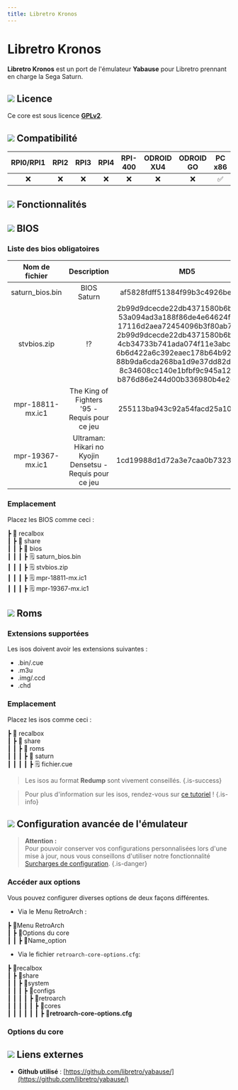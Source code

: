 ```yaml
---
title: Libretro Kronos
---
```


# Libretro Kronos

**Libretro Kronos** est un port de l'émulateur **Yabause** pour Libretro prennant en charge la Sega Saturn.

## ![](/migration-images/emulateurs/consoles-de-salon/saturn/gerald-g-parchment-background-or-border-5.svg) Licence

Ce core est sous licence [**GPLv2**](https://github.com/libretro/yabause/blob/master/yabause/COPYING).

## ![](/migration-images/emulateurs/consoles-de-salon/saturn/compatibility.png) Compatibilité

| RPI0/RPI1 | RPI2 | RPI3 | RPI4 | RPI-400 | ODROID XU4 | ODROID GO | PC x86 | PC X86\_64 |
| :---: | :---: | :---: | :---: | :---: | :---: | :---: | :---: | :---: |
| ❌ | ❌ | ❌ | ❌ | ❌ | ❌ | ❌ | ✅ | ✅ |

## ![](/migration-images/emulateurs/consoles-de-salon/saturn/cogwheel-145804_640.png) Fonctionnalités



## ![](/migration-images/emulateurs/consoles-de-salon/saturn/tqfp32.svg) BIOS

### Liste des bios obligatoires

| **Nom de fichier** | Description | MD5 | Fourni |
| :---: | :---: | :---: | :---: |
| saturn\_bios.bin | BIOS Saturn | af5828fdff51384f99b3c4926be27762 | ❌ |
| stvbios.zip | ⁉ | 2b99d9dcecde22db4371580b6bb33f32 53a094ad3a188f86de4e64624fe9b3ca 17116d2aea72454096b3f80ab714bfba 2b99d9dcecde22db4371580b6bb33f32 4cb34733b741ada074f11e3abcdc56d8 6b6d422a6c392eaec178b64b92987e99 88b9da6cda268ba1d9e37dd82d038801 8c34608cc140e1bfbf9c945a12fed0e8 b876d86e244d00b336980b4e26e9413 | ❌ |
| mpr-18811-mx.ic1 | The King of Fighters '95 - Requis pour ce jeu | 255113ba943c92a54facd25a10fd780c | ❌ |
| mpr-19367-mx.ic1 | Ultraman: Hikari no Kyojin Densetsu - Requis pour ce jeu | 1cd19988d1d72a3e7caa0b73234c96b4 | ❌ |

### Emplacement

Placez les BIOS comme ceci :

┣ 📁 recalbox  
┃ ┣ 📁 share  
┃ ┃ ┣ 📁 bios  
┃ ┃ ┃ ┣ 🗒 saturn\_bios.bin  
┃ ┃ ┃ ┣ 🗒 stvbios.zip  
┃ ┃ ┃ ┣ 🗒 mpr-18811-mx.ic1  
┃ ┃ ┃ ┣ 🗒 mpr-19367-mx.ic1  

## ![](/migration-images/emulateurs/consoles-de-salon/saturn/rom-30098_640.png) Roms

### Extensions supportées

Les isos doivent avoir les extensions suivantes :

* .bin/.cue
* .m3u
* .img/.ccd
* .chd

### Emplacement

Placez les isos comme ceci :

┣ 📁 recalbox  
┃ ┣ 📁 share  
┃ ┃ ┣ 📁 roms  
┃ ┃ ┃ ┣ 📁 saturn  
┃ ┃ ┃ ┃ ┣ 🗒 fichier.cue  


>Les isos au format **Redump** sont vivement conseillés.
{.is-success}


>Pour plus d'information sur les isos, rendez-vous sur [ce tutoriel](/fr/tutoriels/jeux/generalite/les-roms-et-les-isos) !
{.is-info}

## ![](/migration-images/emulateurs/consoles-de-salon/saturn/hammer-28636_640.png) Configuration avancée de l'émulateur


>**Attention :**  
>Pour pouvoir conserver vos configurations personnalisées lors d'une mise à jour, nous vous conseillons d'utiliser notre fonctionnalité [Surcharges de configuration](/fr/usage-avance/surcharge-de-configuration).
{.is-danger}

### Accéder aux options

Vous pouvez configurer diverses options de deux façons différentes.

* Via le Menu RetroArch :

┣ 📁Menu RetroArch  
┃ ┣ 📁Options du core  
┃ ┃ ┣ 🧩Name\_option  

* Via le fichier `retroarch-core-options.cfg`:

┣ 📁recalbox  
┃ ┣ 📁share  
┃ ┃ ┣ 📁system  
┃ ┃ ┃ ┣ 📁configs  
┃ ┃ ┃ ┃ ┣ 📁retroarch  
┃ ┃ ┃ ┃ ┃ ┣ 📁cores  
┃ ┃ ┃ ┃ ┃ ┃ ┣ 🧩**retroarch-core-options.cfg**  

### Options du core

## ![](/migration-images/emulateurs/consoles-de-salon/saturn/kisspng-web-development-world-wide-web-computer-icons-webs-world-wide-web-icon-png-5ab05c24477216.4540070115215073642927.png) Liens externes

* **Github utilisé** : [https://github.com/libretro/yabause/](https://github.com/libretro/yabause/)

